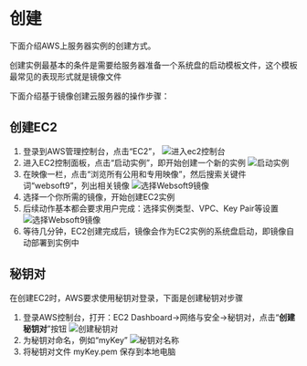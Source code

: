 # 创建

下面介绍AWS上服务器实例的创建方式。

创建实例最基本的条件是需要给服务器准备一个系统盘的启动模板文件，这个模板最常见的表现形式就是镜像文件

下面介绍基于镜像创建云服务器的操作步骤：

## 创建EC2

1. 登录到AWS管理控制台，点击“EC2”，
   ![进入ec2控制台](https://libs.websoft9.com/Websoft9/DocsPicture/zh/aws/aws-ec2-websoft9.png)
2. 进入EC2控制面板，点击“启动实例”，即开始创建一个新的实例
   ![启动实例](https://libs.websoft9.com/Websoft9/DocsPicture/zh/aws/aws-addec2-websoft9.png)
3. 在映像一栏，点击“浏览所有公用和专用映像”，然后搜索关键件词“websoft9”，列出相关镜像
   ![选择Websoft9镜像](https://libs.websoft9.com/Websoft9/DocsPicture/zh/aws/aws-ec2image-websoft9.png)
4. 选择一个你所需的镜像，开始创建EC2实例 
5. 后续动作基本都会要求用户完成：选择实例类型、VPC、Key Pair等设置
   ![选择Websoft9镜像](https://libs.websoft9.com/Websoft9/DocsPicture/zh/aws/aws-ec2createpw-websoft9.png)
6. 等待几分钟，EC2创建完成后，镜像会作为EC2实例的系统盘启动，即镜像自动部署到实例中

## 秘钥对

在创建EC2时，AWS要求使用秘钥对登录，下面是创建秘钥对步骤

1. 登录AWS控制台，打开：EC2 Dashboard->网络与安全->秘钥对，点击“**创建秘钥对**”按钮
   ![创建秘钥对](https://libs.websoft9.com/Websoft9/DocsPicture/zh/aws/aws-createkeyps-websoft9.png)
2. 为秘钥对命名，例如“myKey”
   ![秘钥对名称](https://libs.websoft9.com/Websoft9/DocsPicture/en/aws/aws-keypsname-websoft9.png)
3. 将秘钥对文件 myKey.pem 保存到本地电脑
